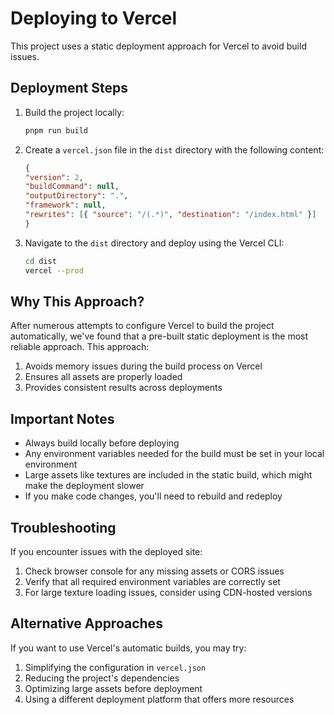 # Deploying to Vercel

This project uses a static deployment approach for Vercel to avoid build issues.

## Deployment Steps

1. Build the project locally:

    ```bash
    pnpm run build
    ```

2. Create a `vercel.json` file in the `dist` directory with the following content:

    ```json
    {
    "version": 2,
    "buildCommand": null,
    "outputDirectory": ".",
    "framework": null,
    "rewrites": [{ "source": "/(.*)", "destination": "/index.html" }]
    }
    ```

3. Navigate to the `dist` directory and deploy using the Vercel CLI:

    ```bash
    cd dist
    vercel --prod
    ```

## Why This Approach?

After numerous attempts to configure Vercel to build the project automatically, we've found that a pre-built static deployment is the most reliable approach. This approach:

1. Avoids memory issues during the build process on Vercel
2. Ensures all assets are properly loaded
3. Provides consistent results across deployments

## Important Notes

- Always build locally before deploying
- Any environment variables needed for the build must be set in your local environment
- Large assets like textures are included in the static build, which might make the deployment slower
- If you make code changes, you'll need to rebuild and redeploy

## Troubleshooting

If you encounter issues with the deployed site:

1. Check browser console for any missing assets or CORS issues
2. Verify that all required environment variables are correctly set
3. For large texture loading issues, consider using CDN-hosted versions

## Alternative Approaches

If you want to use Vercel's automatic builds, you may try:

1. Simplifying the configuration in `vercel.json`
2. Reducing the project's dependencies
3. Optimizing large assets before deployment
4. Using a different deployment platform that offers more resources
